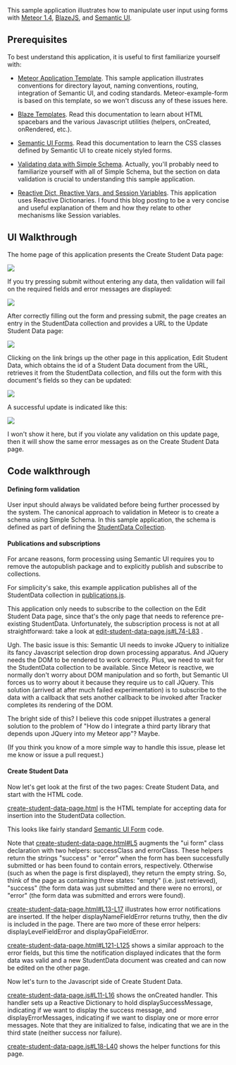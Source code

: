 This sample application illustrates how to manipulate user input using forms with [Meteor 1.4](http://meteor.com), [BlazeJS](http://blazejs.org/), and [Semantic UI](http://semantic-ui.com/).

## Prerequisites

To best understand this application, it is useful to first familiarize yourself with:

* [Meteor Application Template](http://ics-software-engineering.github.io/meteor-application-template/). This sample application illustrates conventions for directory layout, naming conventions, routing, integration of Semantic UI, and coding standards. Meteor-example-form is based on this template, so we won't discuss any of these issues here.

* [Blaze Templates](http://blazejs.org/guide/spacebars.html). Read this documentation to learn about HTML spacebars and the various Javascript utilities (helpers, onCreated, onRendered, etc.).
 
* [Semantic UI Forms](http://semantic-ui.com/collections/form.html). Read this documentation to learn the CSS classes defined by Semantic UI to create nicely styled forms.

* [Validating data with Simple Schema](https://github.com/aldeed/meteor-simple-schema#validating-data). Actually, you'll probably need to familiarize yourself with all of Simple Schema, but the section on data validation is crucial to understanding this sample application.

* [Reactive Dict, Reactive Vars, and Session Variables](https://themeteorchef.com/snippets/reactive-dict-reactive-vars-and-session-variables/).  This application uses Reactive Dictionaries. I found this blog posting to be a very concise and useful explanation of them and how they relate to other mechanisms like Session variables.

## UI Walkthrough

The home page of this application presents the Create Student Data page:

![](https://github.com/ics-software-engineering/meteor-example-form/raw/master/doc/create-student-data-page.png)

If you try pressing submit without entering any data, then validation will fail on the required fields and error messages are displayed:

![](https://github.com/ics-software-engineering/meteor-example-form/raw/master/doc/create-student-data-page-error.png)

After correctly filling out the form and pressing submit, the page creates an entry in the StudentData collection and provides a URL to the Update Student Data page:

![](https://github.com/ics-software-engineering/meteor-example-form/raw/master/doc/create-student-data-page-success.png)

Clicking on the link brings up the other page in this application, Edit Student Data, which obtains the id of a Student Data document from the URL, retrieves it from the StudentData collection, and fills out the form with this document's fields so they can be updated:

![](https://github.com/ics-software-engineering/meteor-example-form/raw/master/doc/update-student-data-page.png)

A successful update is indicated like this:

![](https://github.com/ics-software-engineering/meteor-example-form/raw/master/doc/update-student-data-page-success.png)

I won't show it here, but if you violate any validation on this update page, then it will show the same error messages as on the Create Student Data page.

## Code walkthrough

#### Defining form validation

User input should always be validated before being further processed by the system.  The canonical approach to validation in Meteor is to create a schema using Simple Schema. In this sample application, the schema is defined as part of defining the [StudentData Collection](https://github.com/ics-software-engineering/meteor-example-form/blob/master/app/imports/api/studentdata/studentdata.js).

#### Publications and subscriptions

For arcane reasons, form processing using Semantic UI requires you to remove the autopublish package and to explicitly publish and subscribe to collections. 

For simplicity's sake, this example application publishes all of the StudentData collection in [publications.js](https://github.com/ics-software-engineering/meteor-example-form/blob/master/app/imports/startup/server/publications.js). 

This application only needs to subscribe to the collection on the Edit Student Data page, since that's the only page that needs to reference pre-existing StudentData.  Unfortunately, the subscription process is not at all straightforward: take a look at [edit-student-data-page.js#L74-L83](https://github.com/ics-software-engineering/meteor-example-form/blob/master/app/imports/ui/pages/edit-student-data-page.js#L74-L83) .

Ugh. The basic issue is this:  Semantic UI needs to invoke JQuery to initialize its fancy Javascript selection drop down processing apparatus. And JQuery needs the DOM to be rendered to work correctly.  Plus, we need to wait for the StudentData collection to be available.  Since Meteor is reactive, we normally don't worry about DOM manipulation and so forth, but Semantic UI forces us to worry about it because they require us to call JQuery. This solution (arrived at after much failed experimentation) is to subscribe to the data with a callback that sets another callback to be invoked after Tracker completes its rendering of the DOM. 

The bright side of this? I believe this code snippet illustrates a general solution to the problem of "How do I integrate a third party library that depends upon JQuery into my Meteor app"? Maybe.

(If you think you know of a more simple way to handle this issue, please let me know or issue a pull request.)

#### Create Student Data

Now let's get look at the first of the two pages: Create Student Data, and start with the HTML code.

[create-student-data-page.html](https://github.com/ics-software-engineering/meteor-example-form/blob/master/app/imports/ui/pages/create-student-data-page.html) is the HTML template for accepting data for insertion into the StudentData collection. 
 
This looks like fairly standard [Semantic UI Form](http://semantic-ui.com/collections/form.html) code. 

Note that [create-student-data-page.html#L5](https://github.com/ics-software-engineering/meteor-example-form/blob/master/app/imports/ui/pages/create-student-data-page.html#L5) augments the "ui form" class declaration with two helpers: successClass and errorClass. These helpers return the strings "success" or "error" when the form has been successfully submitted or has been found to contain errors, respectively. Otherwise (such as when the page is first displayed), they return the empty string. So, think of the page as containing three states: "empty" (i.e. just retrieved), "success" (the form data was just submitted and there were no errors), or "error" (the form data was submitted and errors were found).

[create-student-data-page.html#L13-L17](https://github.com/ics-software-engineering/meteor-example-form/blob/master/app/imports/ui/pages/create-student-data-page.html#L13-L17) illustrates how error notifications are inserted. If the helper displayNameFieldError returns truthy, then the div is included in the page. There are two more of these error helpers: displayLevelFieldError and displayGpaFieldError.

[create-student-data-page.html#L121-L125](https://github.com/ics-software-engineering/meteor-example-form/blob/master/app/imports/ui/pages/create-student-data-page.html#L121-L125) shows a similar approach to the error fields, but this time the notification displayed indicates that the form data was valid and a new StudentData document was created and can now be edited on the other page. 

Now let's turn to the Javascript side of Create Student Data.

[create-student-data-page.js#L11-L16](https://github.com/ics-software-engineering/meteor-example-form/blob/master/app/imports/ui/pages/create-student-data-page.js#L11-L16) shows the onCreated handler.  This handler sets up a Reactive Dictionary to hold displaySuccessMessage, indicating if we want to display the success message, and displayErrorMessages, indicating if we want to display one or more error messages. Note that they are initialized to false, indicating that we are in the third state (neither success nor failure).

[create-student-data-page.js#L18-L40](https://github.com/ics-software-engineering/meteor-example-form/blob/master/app/imports/ui/pages/create-student-data-page.js#L18-L40) shows the helper functions for this page. 




















